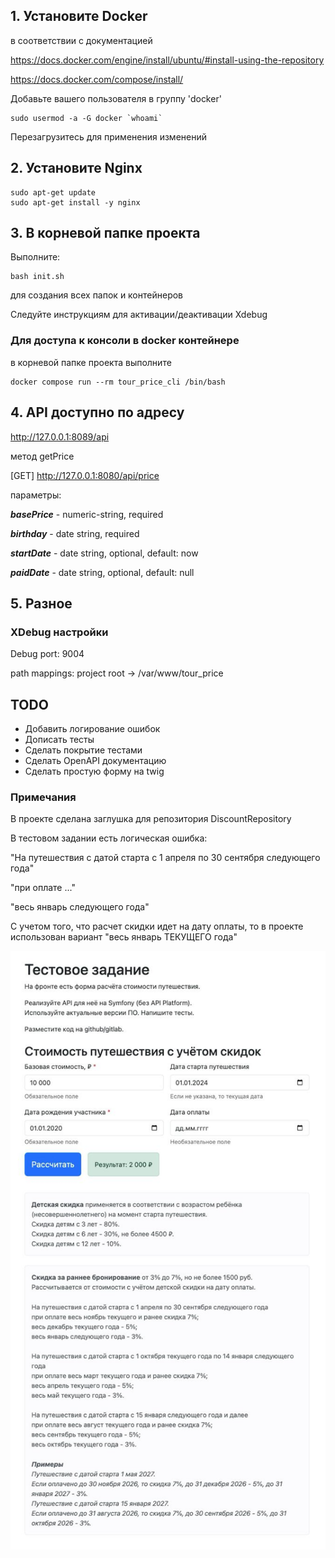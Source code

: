 ## 1. Установите Docker
в соответствии с документацией

https://docs.docker.com/engine/install/ubuntu/#install-using-the-repository

https://docs.docker.com/compose/install/

Добавьте вашего пользователя в группу 'docker'
```shell
sudo usermod -a -G docker `whoami`
```
Перезагрузитесь для применения изменений

## 2. Установите Nginx
```shell
sudo apt-get update
sudo apt-get install -y nginx
```

## 3. В корневой папке проекта

Выполните:
```shell
bash init.sh
```

для создания всех папок и контейнеров 

Следуйте инструкциям для активации/деактивации Xdebug


### Для доступа к консоли в docker контейнере 
в корневой папке проекта выполните

```shell
docker compose run --rm tour_price_cli /bin/bash
```

## 4. API доступно по адресу
http://127.0.0.1:8089/api

метод getPrice

[GET] http://127.0.0.1:8080/api/price

параметры:

**_basePrice_** - numeric-string, required

**_birthday_** - date string, required

**_startDate_** - date string, optional, default: now

**_paidDate_** - date string, optional, default: null


## 5. Разное
### XDebug настройки

Debug port: 9004 

path mappings: project root -> /var/www/tour_price


## TODO
* Добавить логирование ошибок
* Дописать тесты
* Сделать покрытие тестами
* Сделать OpenAPI документацию
* Сделать простую форму на twig


### Примечания
В проекте сделана заглушка для репозитория DiscountRepository

В тестовом задании есть логическая ошибка:

"На путешествия с датой старта с 1 апреля по 30 сентября следующего года"

"при оплате ..."

"весь январь следующего года"

С учетом того, что расчет скидки идет на дату оплаты, то в проекте использован вариант
"весь январь ТЕКУЩЕГО года"

![](./doc/IMG_3053.jpeg)